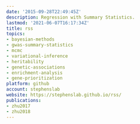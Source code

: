 ```yaml
---
date: '2015-09-28T22:49:45Z'
description: Regression with Summary Statistics.
lastmod: '2021-06-07T16:17:34Z'
title: rss
topics:
- bayesian-methods
- gwas-summary-statistics
- mcmc
- variational-inference
- heritability
- genetic-associations
- enrichment-analysis
- gene-prioritization
platform: github
account: stephenslab
website: https://stephenslab.github.io/rss/
publications:
- zhu2017
- zhu2018
---
```


